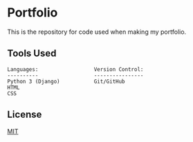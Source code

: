 # Portfolio
This is the repository for code used when making my portfolio.

## Tools Used
```
Languages:                  Version Control:
----------                  ----------------
Python 3 (Django)           Git/GitHub
HTML
CSS
```

## License
[MIT](https://choosealicense.com/licenses/mit/)
